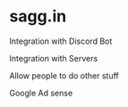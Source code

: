 # sagg.in

Integration with Discord Bot

Integration with Servers

Allow people to do other stuff

Google Ad sense
